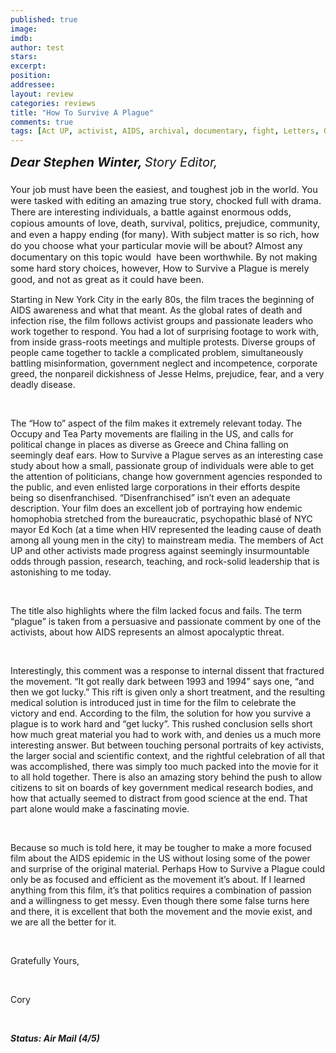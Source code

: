 ```yaml
---
published: true
image: 
imdb: 
author: test 
stars: 
excerpt: 
position: 
addressee: 
layout: review
categories: reviews
title: "How To Survive A Plague"
comments: true
tags: [Act UP, activist, AIDS, archival, documentary, fight, Letters, Occupy, Oscar, protest, Tea Party]
---
```

<div><div id="_mcePaste"><span class="full-image-block ssNonEditable"><a href="/letters/2013/2/26/how-to-survive-a-plague.html"><img src="http://static.squarespace.com/static/5005f6bcc4aa41161b33e89e/5329cf1fe4b07c068ebf74de/5329cf1fe4b07c068ebf77d5/1361907029096/How%20to%20Survive%20a%20Plague.jpg" alt="" /></a></span></div>
<div style="font-size:120%;"><span style="font-size:120%;"><em><strong>Dear Stephen Winter, </strong>Story Editor,</em></span></div>
<div style="font-size:130%;"><span style="font-size:130%;"><em style="font-size:80%;"><br /></em></span></div>
<div style="font-size:50%;"></div>
<div style="font-size:130%;"></div>
<div style="font-size:130%;"></div>
<div style="font-size:130%;"><span style="font-size:80%;">Your job must have been the easiest, and toughest job in the world. You were tasked with editing an amazing true story, chocked full with drama. There are interesting individuals, a battle against enormous odds, copious amounts of love, death, survival, politics, prejudice, community, and even a happy ending (for many). With subject matter is so rich, how do you choose what your particular movie will be about? Almost any documentary on this topic would &nbsp;have been worthwhile. By not making some hard story choices, however, How to Survive a Plague is merely good, and not as great as it could have been. </span></div>
<p><span style="font-size:80%;"> </span></p>
<div id="_mcePaste">Starting in New York City in the early 80s, the film traces the beginning of AIDS awareness and what that meant. As the global rates of death and infection rise, the film follows activist groups and passionate leaders who work together to respond. You had a lot of surprising footage to work with, from inside grass-roots meetings and multiple protests. Diverse groups of people came together to tackle a complicated problem, simultaneously battling misinformation, government neglect and incompetence, corporate greed, the nonpareil dickishness of Jesse Helms, prejudice, fear, and a very deadly disease.&nbsp;</div>
<p>&nbsp;</p>
<div id="_mcePaste">The &#8220;How to&#8221; aspect of the film makes it extremely relevant today. The Occupy and Tea Party movements are flailing in the US, and calls for political change in places as diverse as Greece and China falling on seemingly deaf ears. How to Survive a Plague serves as an interesting case study about how a small, passionate group of individuals were able to get the attention of politicians, change how government agencies responded to the public, and even enlisted large corporations in their efforts despite being so disenfranchised. &#8220;Disenfranchised&#8221; isn&rsquo;t even an adequate description. Your film does an excellent job of portraying how endemic homophobia stretched from the bureaucratic, psychopathic blas&eacute; of NYC mayor Ed Koch (at a time when HIV represented the leading cause of death among all young men in the city) to mainstream media. The members of Act UP and other activists made progress against seemingly insurmountable odds through passion, research, teaching, and rock-solid leadership that is astonishing to me today.</div>
<p>&nbsp;</p>
<div id="_mcePaste">The title also highlights where the film lacked focus and fails. The term &#8220;plague&#8221; is taken from a persuasive and passionate comment by one of the activists, about how AIDS represents an almost apocalyptic threat.</div>
<p>&nbsp;</p>
<div>Interestingly, this comment was a response to internal dissent that fractured the movement. &#8220;It got really dark between 1993 and 1994&#8221; says one, &#8220;and then we got lucky.&#8221; This rift is given only a short treatment, and the resulting medical solution is introduced just in time for the film to celebrate the victory and end. According to the film, the solution for how you survive a plague is to work hard and &#8220;get lucky&#8221;. This rushed conclusion sells short how much great material you had to work with, and denies us a much more interesting answer. But between touching personal portraits of key activists, the larger social and scientific context, and the rightful celebration of all that was accomplished, there was simply too much packed into the movie for it to all hold together. There is also an amazing story behind the push to allow citizens to sit on boards of key government medical research bodies, and how that actually seemed to distract from good science at the end. That part alone would make a fascinating movie.</div>
<p>&nbsp;</p>
<div id="_mcePaste">Because so much is told here, it may be tougher to make a more focused film about the AIDS epidemic in the US without losing some of the power and surprise of the original material. Perhaps How to Survive a Plague could only be as focused and efficient as the movement it&#8217;s about. If I learned anything from this film, it&rsquo;s that politics requires a combination of passion and a willingness to get messy. Even though there some false turns here and there, it is excellent that both the movement and the movie exist, and we are all the better for it.</div>
<p>&nbsp;</p>
<div id="_mcePaste">Gratefully Yours,&nbsp;</div>
<p>&nbsp;</p>
<div id="_mcePaste">Cory</div>
<p>&nbsp;</p>
<div><strong><em>Status: Air Mail (4/5)</em></strong></div>
<div></div>
<div></div></div>
